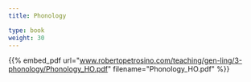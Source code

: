 ```yaml
---
title: Phonology 

type: book
weight: 30
---
```



{{% embed_pdf url="www.robertopetrosino.com/teaching/gen-ling/3-phonology/Phonology_HO.pdf" filename="Phonology_HO.pdf" %}}